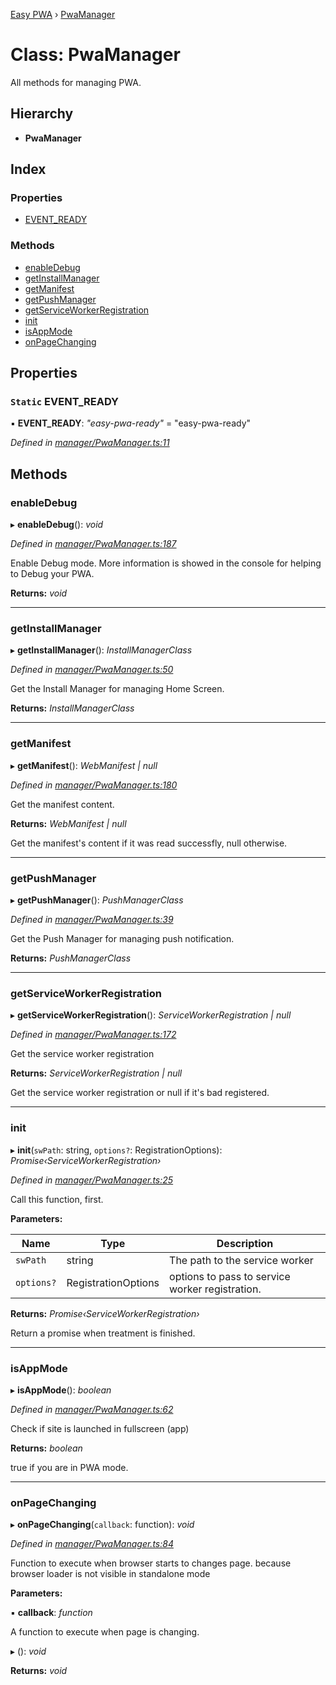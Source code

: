 [Easy PWA](../README.md) › [PwaManager](pwamanager.md)

# Class: PwaManager

All methods for managing PWA.

## Hierarchy

* **PwaManager**

## Index

### Properties

* [EVENT_READY](pwamanager.md#static-event_ready)

### Methods

* [enableDebug](pwamanager.md#enabledebug)
* [getInstallManager](pwamanager.md#getinstallmanager)
* [getManifest](pwamanager.md#getmanifest)
* [getPushManager](pwamanager.md#getpushmanager)
* [getServiceWorkerRegistration](pwamanager.md#getserviceworkerregistration)
* [init](pwamanager.md#init)
* [isAppMode](pwamanager.md#isappmode)
* [onPageChanging](pwamanager.md#onpagechanging)

## Properties

### `Static` EVENT_READY

▪ **EVENT_READY**: *"easy-pwa-ready"* = "easy-pwa-ready"

*Defined in [manager/PwaManager.ts:11](https://github.com/easy-pwa/easy-pwa-js/blob/666dd89/src/ts/manager/PwaManager.ts#L11)*

## Methods

###  enableDebug

▸ **enableDebug**(): *void*

*Defined in [manager/PwaManager.ts:187](https://github.com/easy-pwa/easy-pwa-js/blob/666dd89/src/ts/manager/PwaManager.ts#L187)*

Enable Debug mode. More information is showed in the console for helping to Debug your PWA.

**Returns:** *void*

___

###  getInstallManager

▸ **getInstallManager**(): *InstallManagerClass*

*Defined in [manager/PwaManager.ts:50](https://github.com/easy-pwa/easy-pwa-js/blob/666dd89/src/ts/manager/PwaManager.ts#L50)*

Get the Install Manager for managing Home Screen.

**Returns:** *InstallManagerClass*

___

###  getManifest

▸ **getManifest**(): *WebManifest | null*

*Defined in [manager/PwaManager.ts:180](https://github.com/easy-pwa/easy-pwa-js/blob/666dd89/src/ts/manager/PwaManager.ts#L180)*

Get the manifest content.

**Returns:** *WebManifest | null*

Get the manifest's content if it was read successfly, null otherwise.

___

###  getPushManager

▸ **getPushManager**(): *PushManagerClass*

*Defined in [manager/PwaManager.ts:39](https://github.com/easy-pwa/easy-pwa-js/blob/666dd89/src/ts/manager/PwaManager.ts#L39)*

Get the Push Manager for managing push notification.

**Returns:** *PushManagerClass*

___

###  getServiceWorkerRegistration

▸ **getServiceWorkerRegistration**(): *ServiceWorkerRegistration | null*

*Defined in [manager/PwaManager.ts:172](https://github.com/easy-pwa/easy-pwa-js/blob/666dd89/src/ts/manager/PwaManager.ts#L172)*

Get the service worker registration

**Returns:** *ServiceWorkerRegistration | null*

Get the service worker registration or null if it's bad registered.

___

###  init

▸ **init**(`swPath`: string, `options?`: RegistrationOptions): *Promise‹ServiceWorkerRegistration›*

*Defined in [manager/PwaManager.ts:25](https://github.com/easy-pwa/easy-pwa-js/blob/666dd89/src/ts/manager/PwaManager.ts#L25)*

Call this function, first.

**Parameters:**

Name | Type | Description |
------ | ------ | ------ |
`swPath` | string | The path to the service worker |
`options?` | RegistrationOptions | options to pass to service worker registration. |

**Returns:** *Promise‹ServiceWorkerRegistration›*

Return a promise when treatment is finished.

___

###  isAppMode

▸ **isAppMode**(): *boolean*

*Defined in [manager/PwaManager.ts:62](https://github.com/easy-pwa/easy-pwa-js/blob/666dd89/src/ts/manager/PwaManager.ts#L62)*

Check if site is launched in fullscreen (app)

**Returns:** *boolean*

true if you are in PWA mode.

___

###  onPageChanging

▸ **onPageChanging**(`callback`: function): *void*

*Defined in [manager/PwaManager.ts:84](https://github.com/easy-pwa/easy-pwa-js/blob/666dd89/src/ts/manager/PwaManager.ts#L84)*

Function to execute when browser starts to changes page.
because browser loader is not visible in standalone mode

**Parameters:**

▪ **callback**: *function*

A function to execute when page is changing.

▸ (): *void*

**Returns:** *void*
